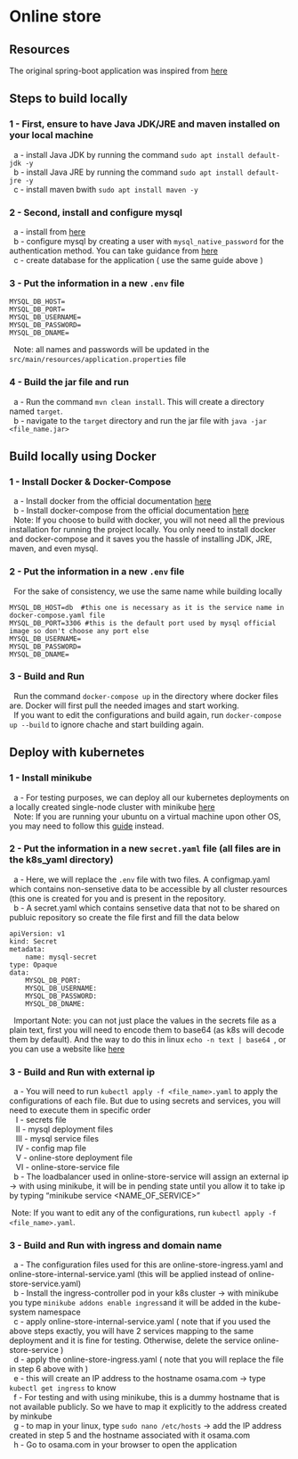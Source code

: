# Online store

## Resources 
 The original spring-boot application was inspired from [here](https://github.com/springframeworkguru/spring-boot-mysql-example)
## Steps to build locally 
### 1 - First, ensure to have Java JDK/JRE and maven installed on your local machine </br>
&nbsp; a - install Java JDK by running the command `sudo apt install default-jdk -y`</br>
&nbsp; b - install Java JRE by running the command `sudo apt install default-jre -y`</br>
&nbsp; c - install maven bwith `sudo apt install maven -y`</br>
### 2 - Second, install and configure mysql </br>
&nbsp; a - install from [here](https://linuxize.com/post/how-to-install-mysql-on-ubuntu-18-04/) </br>
&nbsp; b - configure mysql by creating a user with `mysql_native_password` for the authentication method. You can take guidance from [here](https://linuxize.com/post/how-to-manage-mysql-databases-and-users-from-the-command-line/#create-a-new-mysql-user-account) </br>
&nbsp; c - create database for the application ( use the same guide above )</br>
### 3 - Put the information in a new `.env` file
```
MYSQL_DB_HOST=
MYSQL_DB_PORT=
MYSQL_DB_USERNAME=
MYSQL_DB_PASSWORD=
MYSQL_DB_DNAME=
```
&nbsp; Note: all names and passwords will be updated in the `src/main/resources/application.properties` file </br>
### 4 - Build the jar file and run</br>
&nbsp; a - Run the command `mvn clean install`. This will create a directory named `target`.</br>
&nbsp; b - navigate to the `target` directory and run the jar file with `java -jar <file_name.jar>`</br>
## Build locally using Docker 
### 1 - Install Docker & Docker-Compose </br>
&nbsp; a - Install docker from the official documentation [here](https://docs.docker.com/engine/install/ubuntu/) </br>
&nbsp; b - Install docker-compose from the official documentation [here](https://docs.docker.com/compose/install/) </br>
&nbsp; Note: If you choose to build with docker, you will not need all the previous installation for running the project locally. You only need to install docker and docker-compose and it saves you the hassle of installing JDK, JRE, maven, and even mysql.

### 2 - Put the information in a new `.env` file
&nbsp; For the sake of consistency, we use the same name while building locally </br>
```
MYSQL_DB_HOST=db  #this one is necessary as it is the service name in docker-compose.yaml file
MYSQL_DB_PORT=3306 #this is the default port used by mysql official image so don't choose any port else
MYSQL_DB_USERNAME=
MYSQL_DB_PASSWORD=
MYSQL_DB_DNAME=
```
### 3 - Build and Run
&nbsp; Run the command `docker-compose up` in the directory where docker files are. Docker will first pull the needed images and start working. </br>
&nbsp; If you want to edit the configurations and build again, run `docker-compose up --build` to ignore chache and start building again. </br>

## Deploy with kubernetes  
### 1 - Install minikube </br>
&nbsp; a - For testing purposes, we can deploy all our kubernetes deployments on a locally created single-node cluster with minikube [here](https://minikube.sigs.k8s.io/docs/start/) </br>
&nbsp; Note: If you are running your ubuntu on a virtual machine upon other OS, you may need to follow this [guide](https://webme.ie/how-to-run-minikube-on-a-virtualbox-vm/) instead. </br>

### 2 - Put the information in a new `secret.yaml` file (all files are in the k8s_yaml directory)
&nbsp; a - Here, we will replace the `.env` file with two files. A configmap.yaml which contains non-sensetive data to be accessible by all cluster resources (this one is created for you and is present in the repository. </br>
&nbsp; b - A secret.yaml which contains sensetive data that not to be shared on publuic repository so create the file first and fill the data below </br>

```
apiVersion: v1
kind: Secret
metadata:
    name: mysql-secret
type: Opaque
data:
    MYSQL_DB_PORT: 
    MYSQL_DB_USERNAME: 
    MYSQL_DB_PASSWORD: 
    MYSQL_DB_DNAME: 
```
&nbsp; Important Note: you can not just place the values in the secrets file as a plain text, first you will need to encode them to base64 (as k8s will decode them by default). And the way to do this in linux `echo -n text | base64 `, or you can use a website like [here](https://www.base64decode.org/)</br>

### 3 - Build and Run with external ip 
&nbsp; a - You will need to run `kubectl apply -f <file_name>.yaml` to apply the configurations of each file. But due to using secrets and services, you will need to execute them in specific order </br>
&nbsp;&nbsp; I - secrets file </br>
&nbsp;&nbsp; II - mysql deployment files </br>
&nbsp;&nbsp; III - mysql service files </br>
&nbsp;&nbsp; IV - config map file </br>
&nbsp;&nbsp; V - online-store deployment file </br>
&nbsp;&nbsp; VI - online-store-service file </br>
&nbsp; b - The loadbalancer used in online-store-service will assign an external ip → with using minikube, it will be in pending state until you allow it to take ip by typing “minikube service <NAME_OF_SERVICE>”

&nbsp;Note: If you want to edit any of the configurations, run `kubectl apply -f <file_name>.yaml`. </br>

### 3 - Build and Run with ingress and domain name 
&nbsp; a - The configuration files used for this are online-store-ingress.yaml and online-store-internal-service.yaml (this will be applied instead of online-store-service.yaml) </br>
&nbsp; b - Install the ingress-controller pod in your k8s cluster → with minikube you type `minikube addons enable ingress`and it will be added in the kube-system namespace </br>
&nbsp; c - apply online-store-internal-service.yaml ( note that if you used the above steps exactly, you will have 2 services mapping to the same deployment and it is fine for testing. Otherwise, delete the service online-store-service ) </br>
&nbsp; d - apply the online-store-ingress.yaml ( note that you will replace the file in step 6 above with ) </br>
&nbsp; e - this will create an IP address to the hostname osama.com → type `kubectl get ingress` to know </br>
&nbsp; f - For testing and with using minikube, this is a dummy hostname that is not available publicly. So we have to map it explicitly to the address created by minkube </br>
&nbsp; g - to map in your linux, type `sudo nano /etc/hosts` → add the IP address created in step 5 and the hostname associated with it osama.com </br>
&nbsp; h - Go to osama.com in your browser to open the application </br>
